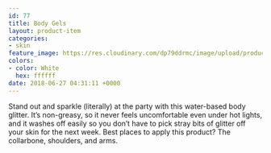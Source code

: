 ```yaml
---
id: 77
title: Body Gels
layout: product-item
categories:
- skin
feature_image: https://res.cloudinary.com/dp79ddrmc/image/upload/products/bodyGel.jpg
colors:
- color: White
  hex: ffffff
date: 2018-06-27 04:31:11 +0000
---
```


Stand out and sparkle (literally) at the party with this water-based body glitter. It’s non-greasy, so it never feels uncomfortable even under hot lights, and it washes off easily so you don’t have to pick stray bits of glitter off your skin for the next week. Best places to apply this product? The collarbone, shoulders, and arms.